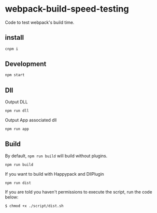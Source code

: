 # webpack-build-speed-testing

Code to test webpack's build time.

## install
```bash
cnpm i
```

## Development

```bash
npm start
```

## Dll
Output DLL
```bash
npm run dll 
```

Output App associated dll

```bash
npm run app
```

## Build

By default, `npm run build` will build without plugins.
```bash
npm run build
```

If you want to build with Happypack and DllPlugin

``` bash
npm run dist
```

If you are told you haven't permissions to execute the script, run the code below:

``` bash
$ chmod +x ./script/dist.sh
```